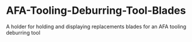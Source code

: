 # AFA-Tooling-Deburring-Tool-Blades
A holder for holding and displaying replacements blades for an AFA tooling deburring tool
